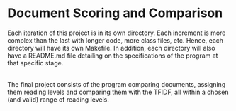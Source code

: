 # Document Scoring and Comparison

Each iteration of this project is in its own directory. Each increment is more complex than the last with longer code, more class files, etc. Hence, each directory will have its own Makefile. In addition, each directory will also have a README.md file detailing on the specifications of the program at that specific stage. <br/><br/>

The final project consists of the program comparing documents, assigning them reading levels and comparing them with the TFIDF, all within a chosen (and valid) range of reading levels. <br/><br/>



